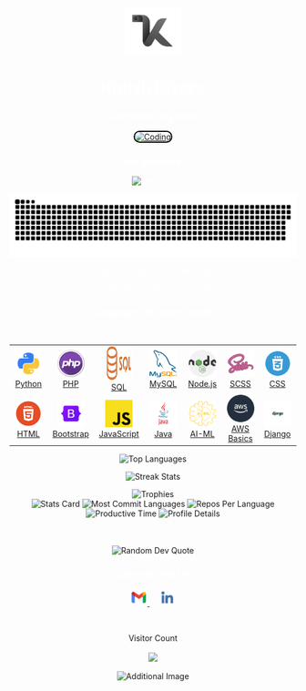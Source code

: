 <p align="center">
    <a href="https://github.com/khushdiyora" target="_blank">
        <img alt="logo" width="100" height="auto" src="assets/khush.png" />
    </a>
</p>
<h1 align="center" style="color: white;">Khush Diyora</h1>
<h3 align="center" style="color: white;">Computer Engineer</h3>

<p align="center">
    <a href="#" target="_blank">
        <img alt="Coding" width="300" height="auto" src="assets/khush.gif" style="border-radius: 15px; border: 2px solid #000;" />
    </a>
</p>

<h3 align="center" style="color: white;">My Interests</h3>
<p align="center" style="color: white;">
    <img src="https://readme-typing-svg.demolab.com/?lines=Artificial%20Intelligence;Machine%20Learning;Deep%20Learning;FrontEnd%20Development;Data%20Science;Computer%20Vision&font=Fira%20Code&center=true&width=380&height=50&duration=1000&pause=1000&color=#6A5ACD" alt="Interests">
</p>

<p align="center" style="color: white;">
  <a href="https://github.com/khushdiyora">
    <img src="assets/contributions.svg" />
  </a>
</p>

<p align="center" style="color: white;">Currently working on - Private Projects</p>
<p align="center" style="color: white;">Currently learning - Artificial Intelligence and Machine Learning</p>

<h3 align="center" style="color: white;">Languages in which I work</h3>
<br>
<div align="center">
   <table>
  <tr>
    <td align="center" width="96">
      <a href="#" target="_blank">
        <img src="assets/python.png" width="48" height="48" alt="Python" />
        <br>Python
      </a>
    </td>
    <td align="center" width="96">
      <a href="#" target="_blank">
        <img src="assets/php-icon-2048x2048-zjxns1zh.png" width="48" height="48" alt="PHP" />
        <br>PHP
      </a>
    </td>
    <td align="center" width="96">
      <a href="#" target="_blank">
        <img src="assets/Sql_data_base_with_logo.png" width="48" height="60" alt="PL/SQL" />
        <br>SQL
      </a>
    </td>
    <td align="center" width="96">
      <a href="#" target="_blank">
        <img src="assets/mysql.png" width="48" height="48" alt="MySQL" />
        <br>MySQL
      </a>
    </td>
    <td align="center" width="96">
      <a href="#" target="_blank">
        <img src="assets/node-js.png" width="48" height="48" alt="Node.js" />
        <br>Node.js
      </a>
    </td>
    <td align="center" width="96">
      <a href="#" target="_blank">
        <img src="assets/scss.png" width="48" height="48" alt="SCSS" />
        <br>SCSS
      </a>
    </td>
    <td align="center" width="96">
      <a href="#" target="_blank">
        <img src="assets/csss.png" width="48" height="48" alt="CSS" />
        <br>CSS
      </a>
    </td>
  </tr>
  <tr>
    <td align="center" width="96">
      <a href="#" target="_blank">
        <img src="assets/html5.png" width="48" height="48" alt="HTML" />
        <br>HTML
      </a>
    </td>
    <td align="center" width="96">
      <a href="#" target="_blank">
        <img src="assets/bootstrap.png" width="48" height="48" alt="Bootstrap" />
        <br>Bootstrap
      </a>
    </td>
    <td align="center" width="96">
      <a href="#" target="_blank">
        <img src="assets/javascript.png" width="48" height="48" alt="JavaScript" />
        <br>JavaScript
      </a>
    </td>
    <td align="center" width="96">
      <a href="#" target="_blank">
        <img src="assets/javaa.png" width="48" height="48" alt="Java" />
        <br>Java
      </a>
    </td>
    <td align="center" width="96">
      <a href="#" target="_blank">
        <img src="assets/AI-ML.png" width="48" height="48" alt="AI-ML" />
        <br>AI-ML
      </a>
    </td>
    <td align="center" width="96">
      <a href="#" target="_blank">
        <img src="assets/aws.png" width="48" height="48" alt="AWS" />
        <br>AWS Basics
      </a>
    </td>
    <td align="center" width="96">
      <a href="#" target="_blank">
        <img src="assets/django.png" width="48" height="48" alt="DJango" />
        <br>Django
      </a>
    </td>
  </tr>
</table>
</div>



<p align="center">
    <img src="https://github-readme-stats.vercel.app/api/top-langs?username=khushdiyora&hide_border=true&no-bg=true&no-frame=true&layout=compact&theme=transparent&hide=html,css,pug" alt="Top Languages" />
</p>
<p align="center">
    <img src="https://github-readme-streak-stats.herokuapp.com/?user=khushdiyora&hide_border=true&theme=transparent" alt="Streak Stats" />
</p>

<div align="center">
    <img src="https://github-profile-trophy.vercel.app/?username=khushdiyora&no-bg=true&no-frame=true&title=-Reviews,-PullRequest&row=2&column=3" alt="Trophies" />
</div>

<div align="center">
    <img src="https://github-profile-summary-cards.vercel.app/api/cards/stats?username=khushdiyora&theme=transparent" height="180em" alt="Stats Card" />
    <img src="http://github-profile-summary-cards.vercel.app/api/cards/most-commit-language?username=khushdiyora&theme=transparent&exclude=CSS,Jupyter%20Notebook" height="180em" alt="Most Commit Languages" />
    <img src="http://github-profile-summary-cards.vercel.app/api/cards/repos-per-language?username=khushdiyora&theme=transparent&exclude=CSS,Jupyter%20Notebook" height="180em" alt="Repos Per Language" />
    <img src="http://github-profile-summary-cards.vercel.app/api/cards/productive-time?username=khushdiyora&theme=transparent&utcOffset=5.30" height="180em" alt="Productive Time" />
    <img src="https://github-profile-summary-cards.vercel.app/api/cards/profile-details?username=khushdiyora&theme=transparent" height="180em" alt="Profile Details" />
</div>
<br>
<br>
<p align="center">
    <img src="https://quotes-github-readme.vercel.app/api?type=horizontal&theme=transparent" alt="Random Dev Quote" />
</p>

<h3 align="center" style="color: white;">Connect with Me</h3>
<p align="center">
    <a href="mailto:khushdiyora55@gmail.com" target="_blank">
        <img src="assets/gmail.png" alt="Gmail" height="30" width="30" style="border-radius: 50%;" />
    </a>&nbsp;&nbsp;&nbsp;
    <a href="https://linkedin.com/in/khushdiyora/" target="_blank">
        <img src="assets/linkedin.png" alt="LinkedIn" height="30" width="30" style="border-radius: 50%;" />
    </a>
</p>

<br>
<p align="center"> 
Visitor Count<br>
    <br>
  <img src="https://profile-counter.glitch.me/khushdiyora/count.svg"/>
<p align="center">
    <img src="https://github.com/user-attachments/assets/bdcbaae8-8fe2-43cf-8047-4cec63f94f98" alt="Additional Image" />
</p>
